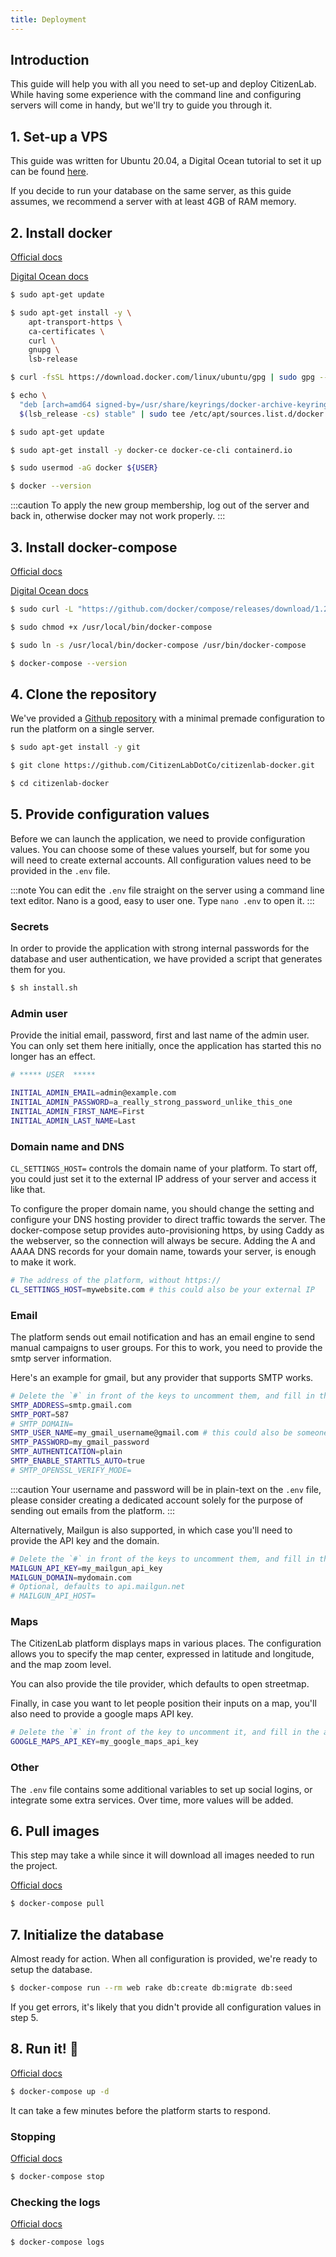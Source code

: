 ```yaml
---
title: Deployment
---
```


## Introduction

This guide will help you with all you need to set-up and deploy CitizenLab. While having some experience with the command line and configuring servers will come in handy, but we'll try to guide you through it.

## 1. Set-up a VPS

This guide was written for Ubuntu 20.04, a Digital Ocean tutorial to set it up can be found [here](https://www.digitalocean.com/community/tutorials/initial-server-setup-with-ubuntu-20-04).

If you decide to run your database on the same server, as this guide assumes, we recommend a server with at least 4GB of RAM memory.

## 2. Install docker

[Official docs](https://docs.docker.com/engine/install/ubuntu/)

[Digital Ocean docs](https://www.digitalocean.com/community/tutorials/how-to-install-and-use-docker-on-ubuntu-20-04)

```bash
$ sudo apt-get update

$ sudo apt-get install -y \
    apt-transport-https \
    ca-certificates \
    curl \
    gnupg \
    lsb-release

$ curl -fsSL https://download.docker.com/linux/ubuntu/gpg | sudo gpg --dearmor -o /usr/share/keyrings/docker-archive-keyring.gpg

$ echo \
  "deb [arch=amd64 signed-by=/usr/share/keyrings/docker-archive-keyring.gpg] https://download.docker.com/linux/ubuntu \
  $(lsb_release -cs) stable" | sudo tee /etc/apt/sources.list.d/docker.list > /dev/null

$ sudo apt-get update

$ sudo apt-get install -y docker-ce docker-ce-cli containerd.io

$ sudo usermod -aG docker ${USER}

$ docker --version
```

:::caution
To apply the new group membership, log out of the server and back in, otherwise docker may not work properly.
:::

## 3. Install docker-compose

[Official docs](https://docs.docker.com/compose/install/)

[Digital Ocean docs](https://www.digitalocean.com/community/tutorials/how-to-install-and-use-docker-compose-on-ubuntu-20-04)

```bash
$ sudo curl -L "https://github.com/docker/compose/releases/download/1.28.6/docker-compose-$(uname -s)-$(uname -m)" -o /usr/local/bin/docker-compose

$ sudo chmod +x /usr/local/bin/docker-compose

$ sudo ln -s /usr/local/bin/docker-compose /usr/bin/docker-compose

$ docker-compose --version
```

## 4. Clone the repository

We've provided a [Github repository](https://github.com/CitizenLabDotCo/citizenlab-docker) with a minimal premade configuration to run the platform on a single server.

```bash
$ sudo apt-get install -y git

$ git clone https://github.com/CitizenLabDotCo/citizenlab-docker.git

$ cd citizenlab-docker
```

## 5. Provide configuration values

Before we can launch the application, we need to provide configuration values. You can choose some of these values yourself, but for some you will need to create external accounts. All configuration values need to be provided in the `.env` file.

:::note
You can edit the `.env` file straight on the server using a command line text editor. Nano is a good, easy to user one. Type `nano .env` to open it.
:::

### Secrets

In order to provide the application with strong internal passwords for the database and user authentication, we have provided a script that generates them for you.

```bash
$ sh install.sh
```
### Admin user

Provide the initial email, password, first and last name of the admin user. You can only set them here initially, once the application has started this no longer has an effect.

```bash
# ***** USER  *****

INITIAL_ADMIN_EMAIL=admin@example.com
INITIAL_ADMIN_PASSWORD=a_really_strong_password_unlike_this_one
INITIAL_ADMIN_FIRST_NAME=First
INITIAL_ADMIN_LAST_NAME=Last
```

### Domain name and DNS

`CL_SETTINGS_HOST=` controls the domain name of your platform. To start off, you could just set it to the external IP address of your server and access it like that.

To configure the proper domain name, you should change the setting and configure your DNS hosting provider to direct traffic towards the server. The docker-compose setup provides auto-provisioning https, by using Caddy as the webserver, so the connection will always be secure. Adding the A and AAAA DNS records for your domain name, towards your server, is enough to make it work.

```bash
# The address of the platform, without https://
CL_SETTINGS_HOST=mywebsite.com # this could also be your external IP
```

### Email

The platform sends out email notification and has an email engine to send manual campaigns to user groups. For this to work, you need to provide the smtp server information.

Here's an example for gmail, but any provider that supports SMTP works.
```bash
# Delete the `#` in front of the keys to uncomment them, and fill in the appropriate values
SMTP_ADDRESS=smtp.gmail.com
SMTP_PORT=587
# SMTP_DOMAIN=
SMTP_USER_NAME=my_gmail_username@gmail.com # this could also be someone@my_gmail_hosted_email.com
SMTP_PASSWORD=my_gmail_password
SMTP_AUTHENTICATION=plain
SMTP_ENABLE_STARTTLS_AUTO=true
# SMTP_OPENSSL_VERIFY_MODE=
```

:::caution
Your username and password will be in plain-text on the `.env` file, please consider creating a dedicated account solely for the purpose of sending out emails from the platform.
:::

Alternatively, Mailgun is also supported, in which case you'll need to provide the API key and the domain.

```bash
# Delete the `#` in front of the keys to uncomment them, and fill in the appropriate values
MAILGUN_API_KEY=my_mailgun_api_key
MAILGUN_DOMAIN=mydomain.com
# Optional, defaults to api.mailgun.net
# MAILGUN_API_HOST=
```

### Maps

The CitizenLab platform displays maps in various places. The configuration allows you to specify the map center, expressed in latitude and longitude, and the map zoom level.

You can also provide the tile provider, which defaults to open streetmap.

Finally, in case you want to let people position their inputs on a map, you'll also need to provide a google maps API key.

```bash
# Delete the `#` in front of the key to uncomment it, and fill in the appropriate value
GOOGLE_MAPS_API_KEY=my_google_maps_api_key
```

### Other

The `.env` file contains some additional variables to set up social logins, or integrate some extra services. Over time, more values will be added.

## 6. Pull images

This step may take a while since it will download all images needed to run the project.

[Official docs](https://docs.docker.com/compose/reference/pull/)
```bash
$ docker-compose pull
```

## 7. Initialize the database

Almost ready for action. When all configuration is provided, we're ready to setup the database.

```bash
$ docker-compose run --rm web rake db:create db:migrate db:seed
```
If you get errors, it's likely that you didn't provide all configuration values in step 5.

## 8. Run it! :rocket:

[Official docs](https://docs.docker.com/compose/reference/up/)
```bash
$ docker-compose up -d
```
It can take a few minutes before the platform starts to respond.

### Stopping

[Official docs](https://docs.docker.com/compose/reference/stop/)
```bash
$ docker-compose stop
```

### Checking the logs

[Official docs](https://docs.docker.com/compose/reference/logs/)
```bash
$ docker-compose logs
```
